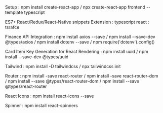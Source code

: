 Setup : npm install create-react-app / npx create-react-app frontend --template typescript

ES7+ React/Redux/React-Native snippets Extension : typescript react : tsrafce

Finance API Integration : npm install axios --save / npm install --save-dev @types/axios / npm install dotenv --save / npm require('dotenv').config()

Card Item Key Generation for React Rendering : npm install uuid / npm install --save-dev @types/uuid

Tailwind : npm install -D tailwindcss / npx tailwindcss init      

Router : npm install -save react-router / npm install -save react-router-dom / npm install --save @types/react-router-dom / npm install --save @types/react-router

React Icons : npm install react-icons --save    

Spinner : npm install react-spinners           
